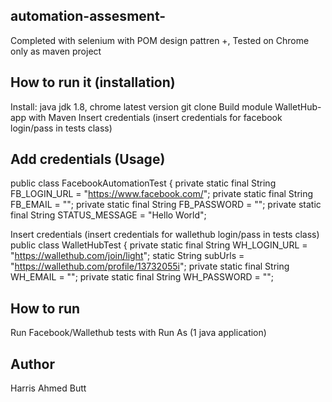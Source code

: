 ## automation-assesment-

Completed with selenium with POM design pattren +, Tested on Chrome only as maven project

## How to run it (installation)

Install: java jdk 1.8, chrome latest version
git clone
Build module WalletHub-app with Maven
Insert credentials (insert credentials for facebook login/pass in tests class)

## Add credentials (Usage)
public class FacebookAutomationTest {
    private static final String FB_LOGIN_URL = "https://www.facebook.com/";
    private static final String FB_EMAIL = "";
    private static final String FB_PASSWORD = "";
    private static final String STATUS_MESSAGE = "Hello World";
    
Insert credentials (insert credentials for wallethub login/pass in tests class)
public class WalletHubTest {
    private static final String WH_LOGIN_URL = "https://wallethub.com/join/light";
    static String subUrls = "https://wallethub.com/profile/13732055i";
    private static final String WH_EMAIL = "";
    private static final String WH_PASSWORD = "";

## How to run
Run Facebook/Wallethub tests with Run As (1 java application)

## Author
Harris Ahmed Butt
